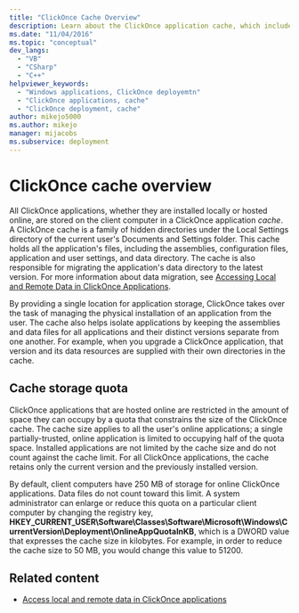 ```yaml
---
title: "ClickOnce Cache Overview"
description: Learn about the ClickOnce application cache, which includes hidden directories on a client computer where ClickOnce applications are stored. 
ms.date: "11/04/2016"
ms.topic: "conceptual"
dev_langs:
  - "VB"
  - "CSharp"
  - "C++"
helpviewer_keywords:
  - "Windows applications, ClickOnce deployemtn"
  - "ClickOnce applications, cache"
  - "ClickOnce deployment, cache"
author: mikejo5000
ms.author: mikejo
manager: mijacobs
ms.subservice: deployment
---
```

# ClickOnce cache overview

All ClickOnce applications, whether they are installed locally or hosted online, are stored on the client computer in a ClickOnce application *cache*. A ClickOnce cache is a family of hidden directories under the Local Settings directory of the current user's Documents and Settings folder. This cache holds all the application's files, including the assemblies, configuration files, application and user settings, and data directory. The cache is also responsible for migrating the application's data directory to the latest version. For more information about data migration, see [Accessing Local and Remote Data in ClickOnce Applications](../deployment/accessing-local-and-remote-data-in-clickonce-applications.md).

 By providing a single location for application storage, ClickOnce takes over the task of managing the physical installation of an application from the user. The cache also helps isolate applications by keeping the assemblies and data files for all applications and their distinct versions separate from one another. For example, when you upgrade a ClickOnce application, that version and its data resources are supplied with their own directories in the cache.

## Cache storage quota
 ClickOnce applications that are hosted online are restricted in the amount of space they can occupy by a quota that constrains the size of the ClickOnce cache. The cache size applies to all the user's online applications; a single partially-trusted, online application is limited to occupying half of the quota space. Installed applications are not limited by the cache size and do not count against the cache limit. For all ClickOnce applications, the cache retains only the current version and the previously installed version.

 By default, client computers have 250 MB of storage for online ClickOnce applications. Data files do not count toward this limit. A system administrator can enlarge or reduce this quota on a particular client computer by changing the registry key, **HKEY_CURRENT_USER\Software\Classes\Software\Microsoft\Windows\CurrentVersion\Deployment\OnlineAppQuotaInKB**, which is a DWORD value that expresses the cache size in kilobytes. For example, in order to reduce the cache size to 50 MB, you would change this value to 51200.

## Related content
- [Access local and remote data in ClickOnce applications](../deployment/accessing-local-and-remote-data-in-clickonce-applications.md)